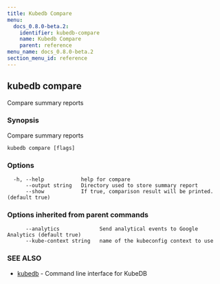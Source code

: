 ```yaml
---
title: Kubedb Compare
menu:
  docs_0.8.0-beta.2:
    identifier: kubedb-compare
    name: Kubedb Compare
    parent: reference
menu_name: docs_0.8.0-beta.2
section_menu_id: reference
---
```

## kubedb compare

Compare summary reports

### Synopsis

Compare summary reports

```
kubedb compare [flags]
```

### Options

```
  -h, --help            help for compare
      --output string   Directory used to store summary report
      --show            If true, comparison result will be printed. (default true)
```

### Options inherited from parent commands

```
      --analytics             Send analytical events to Google Analytics (default true)
      --kube-context string   name of the kubeconfig context to use
```

### SEE ALSO

* [kubedb](/docs/0.8.0-beta.2/reference/kubedb)	 - Command line interface for KubeDB


